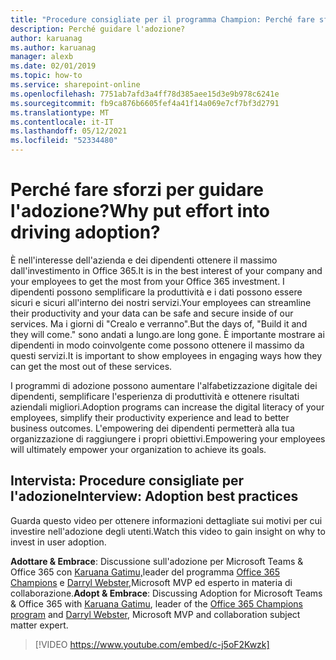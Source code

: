 ```yaml
---
title: "Procedure consigliate per il programma Champion: Perché fare sforzi per guidare l'adozione"
description: Perché guidare l'adozione?
author: karuanag
ms.author: karuanag
manager: alexb
ms.date: 02/01/2019
ms.topic: how-to
ms.service: sharepoint-online
ms.openlocfilehash: 7751ab7afd3a4ff78d385aee15d3e9b978c6241e
ms.sourcegitcommit: fb9ca876b6605fef4a41f14a069e7cf7bf3d2791
ms.translationtype: MT
ms.contentlocale: it-IT
ms.lasthandoff: 05/12/2021
ms.locfileid: "52334480"
---
```

# <a name="why-put-effort-into-driving-adoption"></a><span data-ttu-id="376f9-103">Perché fare sforzi per guidare l'adozione?</span><span class="sxs-lookup"><span data-stu-id="376f9-103">Why put effort into driving adoption?</span></span>  

<span data-ttu-id="376f9-104">È nell'interesse dell'azienda e dei dipendenti ottenere il massimo dall'investimento in Office 365.</span><span class="sxs-lookup"><span data-stu-id="376f9-104">It is in the best interest of your company and your employees to get the most from your Office 365 investment.</span></span>  <span data-ttu-id="376f9-105">I dipendenti possono semplificare la produttività e i dati possono essere sicuri e sicuri all'interno dei nostri servizi.</span><span class="sxs-lookup"><span data-stu-id="376f9-105">Your employees can streamline their productivity and your data can be safe and secure inside of our services.</span></span>  <span data-ttu-id="376f9-106">Ma i giorni di "Crealo e verranno".</span><span class="sxs-lookup"><span data-stu-id="376f9-106">But the days of, "Build it and they will come."</span></span> <span data-ttu-id="376f9-107">sono andati a lungo.</span><span class="sxs-lookup"><span data-stu-id="376f9-107">are long gone.</span></span>  <span data-ttu-id="376f9-108">È importante mostrare ai dipendenti in modo coinvolgente come possono ottenere il massimo da questi servizi.</span><span class="sxs-lookup"><span data-stu-id="376f9-108">It is important to show employees in engaging ways how they can get the most out of these services.</span></span>

<span data-ttu-id="376f9-109">I programmi di adozione possono aumentare l'alfabetizzazione digitale dei dipendenti, semplificare l'esperienza di produttività e ottenere risultati aziendali migliori.</span><span class="sxs-lookup"><span data-stu-id="376f9-109">Adoption programs can increase the digital literacy of your employees, simplify their productivity experience and lead to better business outcomes.</span></span> <span data-ttu-id="376f9-110">L'empowering dei dipendenti permetterà alla tua organizzazione di raggiungere i propri obiettivi.</span><span class="sxs-lookup"><span data-stu-id="376f9-110">Empowering your employees will ultimately empower your organization to achieve its goals.</span></span> 

## <a name="interview-adoption-best-practices"></a><span data-ttu-id="376f9-111">Intervista: Procedure consigliate per l'adozione</span><span class="sxs-lookup"><span data-stu-id="376f9-111">Interview: Adoption best practices</span></span>

<span data-ttu-id="376f9-112">Guarda questo video per ottenere informazioni dettagliate sui motivi per cui investire nell'adozione degli utenti.</span><span class="sxs-lookup"><span data-stu-id="376f9-112">Watch this video to gain insight on why to invest in user adoption.</span></span>  

<span data-ttu-id="376f9-113">**Adottare & Embrace**: Discussione sull'adozione per Microsoft Teams & Office 365 con [Karuana Gatimu,](https://linkedin.com/in/karuanagatimu)leader del programma [Office 365 Champions](https://aka.ms/O365Champions) e [Darryl Webster,](https://webster.net.nz/)Microsoft MVP ed esperto in materia di collaborazione.</span><span class="sxs-lookup"><span data-stu-id="376f9-113">**Adopt & Embrace**: Discussing Adoption for Microsoft Teams & Office 365 with [Karuana Gatimu](https://linkedin.com/in/karuanagatimu), leader of the [Office 365 Champions program](https://aka.ms/O365Champions) and [Darryl Webster](https://webster.net.nz/), Microsoft MVP and collaboration subject matter expert.</span></span> 

> [!VIDEO https://www.youtube.com/embed/c-j5oF2Kwzk]

